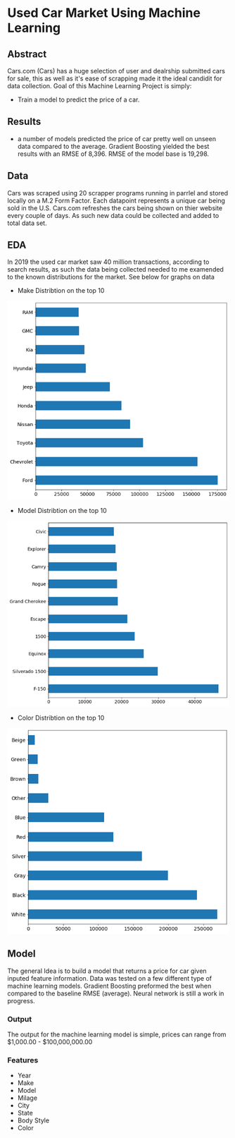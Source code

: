 # Used Car Market Using Machine Learning

## Abstract
Cars.com (Cars) has a huge selection of user and dealrship submitted cars for sale, this as well as it's ease of scrapping made it the ideal candidit for data collection.
Goal of this Machine Learning Project is simply:
* Train a model to predict the price of a car.

## Results
* a number of models predicted the price of car pretty well on unseen data compared to the average. Gradient Boosting yielded the best results with an RMSE of 8,396. RMSE of the model base is 19,298.

## Data
Cars was scraped using 20 scrapper programs running in parrlel and stored locally on a M.2 Form Factor. 
Each datapoint represents a unique car being sold in the U.S. Cars.com refreshes the cars being shown on thier website every couple of days. As such new data could be collected and added to total data set.

## EDA
In 2019 the used car market saw 40 million transactions, according to search results, as such the data being collected needed to me examended to the known distributions for the market. See below for graphs on data

* Make Distribtion on the top 10

![](Images/make_dist.png)




* Model Distribtion on the top 10

![](Images/model_dis.png)




* Color Distribtion on the top 10

![](Images/color_dist.png)


## Model
The general Idea is to build a model that returns a price for car given inputed feature information. Data was tested on a few different type of machine learning models. Gradient Boosting preformed the best when compared to the baseline RMSE (average). Neural network is still a work in progress. 

### Output
The output for the machine learning model is simple, prices can range from $1,000.00 - $100,000,000.00

### Features
* Year
* Make
* Model
* Milage
* City
* State
* Body Style
* Color

